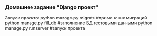 ### Домашнее задание "Django проект"

Запуск проекта:
python manage.py migrate   #применение миграций
python manage.py fill_db   #заполнение БД тестовыми данными
python manage.py runserver #запуск проекта

